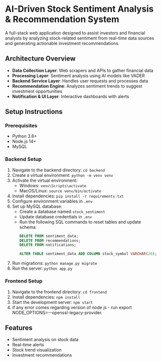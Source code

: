 # AI-Driven Stock Sentiment Analysis & Recommendation System

A full-stack web application designed to assist investors and financial analysts by analyzing stock-related sentiment from real-time data sources and generating actionable investment recommendations.

## Architecture Overview

- **Data Collection Layer**: Web scrapers and APIs to gather financial data
- **Processing Layer**: Sentiment analysis using AI models like VADER
- **Backend Service Layer**: Handles user requests and processes data
- **Recommendation Engine**: Analyzes sentiment trends to suggest investment opportunities
- **Notification & UI Layer**: Interactive dashboards with alerts

## Setup Instructions

### Prerequisites

- Python 3.8+
- Node.js 14+
- MySQL

### Backend Setup

1. Navigate to the backend directory: `cd backend`
2. Create a virtual environment: `python -m venv venv`
3. Activate the virtual environment:
   - Windows: `venv\Scripts\activate`
   - MacOS/Linux: `source venv/bin/activate`
4. Install dependencies: `pip install -r requirements.txt`
5. Configure environment variables in `.env`
6. Set up MySQL database:
   - Create a database named `stock_sentiment`
   - Update database credentials in `.env`
   - Run the following SQL commands to reset tables and update schema:
     ```sql
     DELETE FROM sentiment_data;
     DELETE FROM recommendations;
     DELETE FROM notifications;

     ALTER TABLE sentiment_data ADD COLUMN stock_symbol VARCHAR(20);
     ```
7. Run migrations: `python manage.py migrate`
8. Run the server: `python app.py`

### Frontend Setup

1. Navigate to the frontend directory: `cd frontend`
2. Install dependencies: `npm install`
3. Start the development server: `npm start`
4. if any error comes regarding version of node js - run export NODE\_OPTIONS=--openssl-legacy-provider.



## Features

- Sentiment analysis on stock data
- Real-time alerts
- Stock trend visualization
- Investment recommendations
